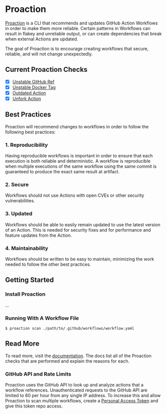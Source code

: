 # Proaction

[Proaction](https://proaction.io) is a CLI that recommends and updates GitHub Action Workflows in order to make them more reliable. Certain patterns in Workflows can result in flakey and unreliable output, or can create dependencies that break when external Actions are updated.

The goal of Proaction is to encourage creating workflows that secure, reliable, and will not change unexpectedly.

## Current Proaction Checks

- [x] [Unstable GitHub Ref](https://docs.proaction.io/proactions/unstable-github-ref/description/)
- [x] [Unstable Docker Tag](https://docs.proaction.io/proactions/unstable-docker-tag/description/)
- [x] [Outdated Action](https://docs.proaction.io/proactions/outdated-action/description/)
- [x] [Unfork Action](https://docs.proaction.io/proactions/unfork-action/description/)

## Best Practices

Proaction will recommend changes to workflows in order to follow the following best practices:

### 1. Reproducibility

Having reproducible workflows is important in order to ensure that each execution is both reliable and deterministic. A workflow is reproducible when multiple executions of the same workflow using the same commit is guaranteed to produce the exact same result at artifact.

### 2. Secure

Workflows should not use Actions with open CVEs or other security vulnerabilities.

### 3. Updated

Workflows should be able to easily remain updated to use the latest version of an Action. This is needed for security fixes and for performance and feature updates from the Action.

### 4. Maintainability

Workflows should be written to be easy to maintain, minimizing the work needed to follow the other best practices.

## Getting Started

### Install Proaction

...

### Running With A Workflow File

```shell
$ proaction scan ./path/to/.github/workflows/workflow.yaml
```

## Read More

To read more, visit the [documentation](https://docs.proaction.io). The docs list all of the Proaction checks that are performed and explain the reasons for each.

### GitHub API and Rate Limits

Proaction uses the GitHub API to look up and analyze actions that a workflow references. Unauthenticated requests to the GitHub API are limited to 60 per hour from any single IP address. To increase this and allow Proaction to scan multiple workflows, create a [Personal Access Token](https://help.github.com/en/github/authenticating-to-github/creating-a-personal-access-token-for-the-command-line) and give this token repo access.

